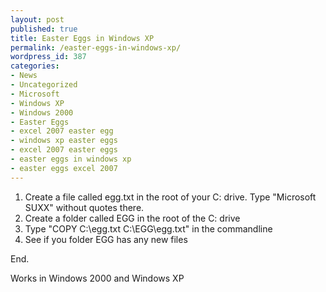 ```yaml
---
layout: post
published: true
title: Easter Eggs in Windows XP
permalink: /easter-eggs-in-windows-xp/
wordpress_id: 387
categories:
- News
- Uncategorized
- Microsoft
- Windows XP
- Windows 2000
- Easter Eggs
- excel 2007 easter egg
- windows xp easter eggs
- excel 2007 easter eggs
- easter eggs in windows xp
- easter eggs excel 2007
---
```



<ol>
	<li>Create a file called egg.txt in the root of your C: drive. Type "Microsoft SUXX" without quotes there.</li>
	<li>Create a folder called EGG in the root of the C: drive</li>
	<li>Type "COPY C:\egg.txt C:\EGG\egg.txt" in the commandline</li>
	<li>See if you folder EGG has any new files</li>
</ol>

End.

Works in Windows 2000 and Windows XP
